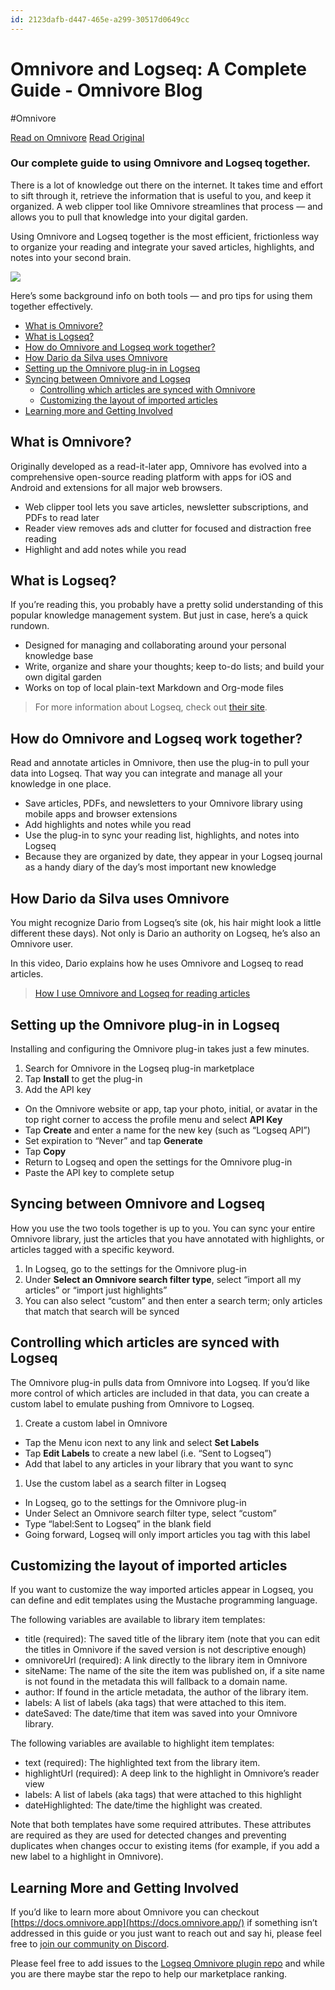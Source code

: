 ```yaml
---
id: 2123dafb-d447-465e-a299-30517d0649cc
---
```


# Omnivore and Logseq: A Complete Guide - Omnivore Blog
#Omnivore
 
[Read on Omnivore](https://omnivore.app/me/https-blog-omnivore-app-p-omnivore-and-logseq-a-complete-guide-19126168c85)
[Read Original](https://blog.omnivore.app/p/omnivore-and-logseq-a-complete-guide)
 
### Our complete guide to using Omnivore and Logseq together.

There is a lot of knowledge out there on the internet. It takes time and effort to sift through it, retrieve the information that is useful to you, and keep it organized. A web clipper tool like Omnivore streamlines that process — and allows you to pull that knowledge into your digital garden. 

Using Omnivore and Logseq together is the most efficient, frictionless way to organize your reading and integrate your saved articles, highlights, and notes into your second brain.

[![](https://proxy-prod.omnivore-image-cache.app/1456x1158,szDkW-3AAk7nu2RSojVhkCAyPzC0898twlV9iQwbxZ80/https://substackcdn.com/image/fetch/w_1456,c_limit,f_auto,q_auto:good,fl_progressive:steep/https%3A%2F%2Fsubstack-post-media.s3.amazonaws.com%2Fpublic%2Fimages%2F9459ad9b-bb94-469e-9a78-6cc6a1396ea8_2306x1834.png)](https://substackcdn.com/image/fetch/f%5Fauto,q%5Fauto:good,fl%5Fprogressive:steep/https%3A%2F%2Fsubstack-post-media.s3.amazonaws.com%2Fpublic%2Fimages%2F9459ad9b-bb94-469e-9a78-6cc6a1396ea8%5F2306x1834.png)

Here’s some background info on both tools — and pro tips for using them together effectively.

* [What is Omnivore?](https://blog.omnivore.app/i/98668491/what-is-omnivore)
* [What is Logseq?](https://blog.omnivore.app/i/98668491/what-is-logseq)
* [How do Omnivore and Logseq work together?](https://blog.omnivore.app/i/98668491/how-do-omnivore-and-logseq-work-together)
* [How Dario da Silva uses Omnivore](https://blog.omnivore.app/i/98668491/how-dario-da-silva-uses-omnivore)
* [Setting up the Omnivore plug-in in Logseq](https://blog.omnivore.app/i/98668491/setting-up-the-omnivore-plug-in-in-logseq)
* [Syncing between Omnivore and Logseq](https://blog.omnivore.app/i/98668491/syncing-between-omnivore-and-logseq)  
   * [Controlling which articles are synced with Omnivore](https://blog.omnivore.app/i/98668491/controlling-which-articles-are-synced-with-logseq)  
   * [Customizing the layout of imported articles](https://blog.omnivore.app/i/98668491/customizing-the-layout-of-imported-articles)
* [Learning more and Getting Involved](https://blog.omnivore.app/i/98668491/learning-more-and-getting-involved)

## **What is Omnivore?**

Originally developed as a read-it-later app, Omnivore has evolved into a comprehensive open-source reading platform with apps for iOS and Android and extensions for all major web browsers. 

* Web clipper tool lets you save articles, newsletter subscriptions, and PDFs to read later
* Reader view removes ads and clutter for focused and distraction free reading
* Highlight and add notes while you read

## **What is Logseq?**

If you’re reading this, you probably have a pretty solid understanding of this popular knowledge management system. But just in case, here’s a quick rundown.

* Designed for managing and collaborating around your personal knowledge base
* Write, organize and share your thoughts; keep to-do lists; and build your own digital garden
* Works on top of local plain-text Markdown and Org-mode files

> For more information about Logseq, check out [their site](https://logseq.com/).

## **How do Omnivore and Logseq work together?**

Read and annotate articles in Omnivore, then use the plug-in to pull your data into Logseq. That way you can integrate and manage all your knowledge in one place. 

* Save articles, PDFs, and newsletters to your Omnivore library using mobile apps and browser extensions
* Add highlights and notes while you read
* Use the plug-in to sync your reading list, highlights, and notes into Logseq
* Because they are organized by date, they appear in your Logseq journal as a handy diary of the day’s most important new knowledge

## **How Dario da Silva uses Omnivore**

You might recognize Dario from Logseq’s site (ok, his hair might look a little different these days). Not only is Dario an authority on Logseq, he’s also an Omnivore user. 

In this video, Dario explains how he uses Omnivore and Logseq to read articles.

> [How I use Omnivore and Logseq for reading articles](https://www.youtube.com/watch?v=Cc6DbBtOs14)

## **Setting up the Omnivore plug-in in Logseq**

Installing and configuring the Omnivore plug-in takes just a few minutes.

1. Search for Omnivore in the Logseq plug-in marketplace
2. Tap **Install** to get the plug-in
3. Add the API key
* On the Omnivore website or app, tap your photo, initial, or avatar in the top right corner to access the profile menu and select **API Key**
* Tap **Create** and enter a name for the new key (such as “Logseq API”)
* Set expiration to “Never” and tap **Generate**
* Tap **Copy**
* Return to Logseq and open the settings for the Omnivore plug-in
* Paste the API key to complete setup

## **Syncing between Omnivore and Logseq**

How you use the two tools together is up to you. You can sync your entire Omnivore library, just the articles that you have annotated with highlights, or articles tagged with a specific keyword.

1. In Logseq, go to the settings for the Omnivore plug-in
2. Under **Select an Omnivore search filter type**, select “import all my articles” or “import just highlights”
3. You can also select “custom” and then enter a search term; only articles that match that search will be synced

## **Controlling which articles are synced with Logseq**

The Omnivore plug-in pulls data from Omnivore into Logseq. If you’d like more control of which articles are included in that data, you can create a custom label to emulate pushing from Omnivore to Logseq.

1. Create a custom label in Omnivore
* Tap the Menu icon next to any link and select **Set Labels**
* Tap **Edit Labels** to create a new label (i.e. “Sent to Logseq”)
* Add that label to any articles in your library that you want to sync
1. Use the custom label as a search filter in Logseq
* In Logseq, go to the settings for the Omnivore plug-in
* Under Select an Omnivore search filter type, select “custom”
* Type “label:Sent to Logseq” in the blank field
* Going forward, Logseq will only import articles you tag with this label

## **Customizing the layout of imported articles**

If you want to customize the way imported articles appear in Logseq, you can define and edit templates using the Mustache programming language.

The following variables are available to library item templates:

* title (required): The saved title of the library item (note that you can edit the titles in Omnivore if the saved version is not descriptive enough)
* omnivoreUrl (required): A link directly to the library item in Omnivore
* siteName: The name of the site the item was published on, if a site name is not found in the metadata this will fallback to a domain name.
* author: If found in the article metadata, the author of the library item.
* labels: A list of labels (aka tags) that were attached to this item.
* dateSaved: The date/time that item was saved into your Omnivore library.

The following variables are available to highlight item templates:

* text (required): The highlighted text from the library item.
* highlightUrl (required): A deep link to the highlight in Omnivore’s reader view
* labels: A list of labels (aka tags) that were attached to this highlight
* dateHighlighted: The date/time the highlight was created.

Note that both templates have some required attributes. These attributes are required as they are used for detected changes and preventing duplicates when changes occur to existing items (for example, if you add a new label to a highlight in Omnivore).

## **Learning More and Getting Involved**

If you’d like to learn more about Omnivore you can checkout [https://docs.omnivore.app](https://docs.omnivore.app/) if something isn’t addressed in this guide or you just want to reach out and say hi, please feel free to [join our community on Discord](https://discord.gg/h2z5rppzz9). 

Please feel free to add issues to the [Logseq Omnivore plugin repo](https://github.com/omnivore-app/logseq-omnivore) and while you are there maybe star the repo to help our marketplace ranking.